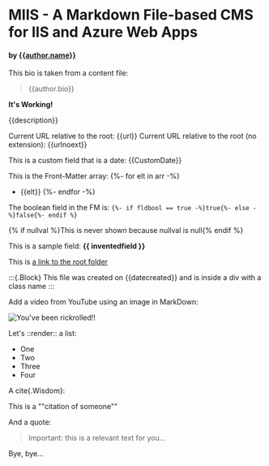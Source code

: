 ﻿---
Title: "MIIS CMS Default page"
Author: !!DataFromFile _data/authors/jmalarcon.md
arr: [ Element 1, Element 2, Element 3]
fldBool: true
CustomDate: 2019-08-23 22:50:53
# Can have used nil instead of null n the next field
nullval: null
InventedField: "This is an invented field!"
data: one, two, three, four, five
#Caching: true
---

# MIIS - A Markdown File-based CMS for IIS and Azure Web Apps
#### by [{{author.name}}](https://twitter.com/{{author.twitter}})

This bio is taken from a content file:

>{{author.bio}}

**It's Working!**

{{description}}

Current URL relative to the root: {{url}}
Current URL relative to the root (no extension): {{urlnoext}}

This is a custom field that is a date: {{CustomDate}}

This is the Front-Matter array:
{%- for elt in arr -%}
- {{elt}}
{%- endfor -%}

The boolean field in the FM is:&nbsp;`{%- if fldbool == true -%}true{%- else -%}false{%- endif %}`

{% if nullval %}This is never shown because nullval is null{% endif %}

This is a sample field: **{{ inventedfield }}**

This is [a link to the root folder](~/)

:::{.Block}
This file was created on {{datecreated}} and is inside a div with a class name
:::

Add a video from YouTube using an image in MarkDown:

![You've been rickrolled!!](https://www.youtube.com/watch?v=dQw4w9WgXcQ)

Let's ::render:: a list:
- One
- Two
- Three
- Four

A cite{.Wisdom}:

This is a ""citation of someone""

And a quote:

>Important: this is a relevant text for you...

Bye, bye...